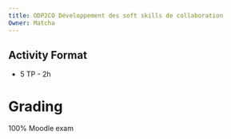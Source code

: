 ```yaml
---
title: ODP2CO Développement des soft skills de collaboration
Owner: Matcha
---
```

## Activity Format
- 5 TP - 2h
# Grading
100% Moodle exam